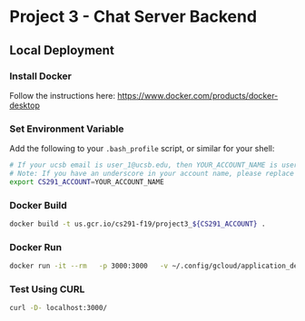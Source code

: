 # Project 3 - Chat Server Backend







## Local Deployment

### Install Docker

Follow the instructions here: https://www.docker.com/products/docker-desktop

### Set Environment Variable

Add the following to your `.bash_profile` script, or similar for your shell:

```sh
# If your ucsb email is user_1@ucsb.edu, then YOUR_ACCOUNT_NAME is user-1
# Note: If you have an underscore in your account name, please replace with a hypen.
export CS291_ACCOUNT=YOUR_ACCOUNT_NAME
```

### Docker Build

```sh
docker build -t us.gcr.io/cs291-f19/project3_${CS291_ACCOUNT} .
```

### Docker Run

```sh
docker run -it --rm   -p 3000:3000   -v ~/.config/gcloud/application_default_credentials.json:/root/.config/gcloud/application_default_credentials.json   us.gcr.io/cs291-f19/project3_${CS291_ACCOUNT}
```

### Test Using CURL

```sh
curl -D- localhost:3000/
```




